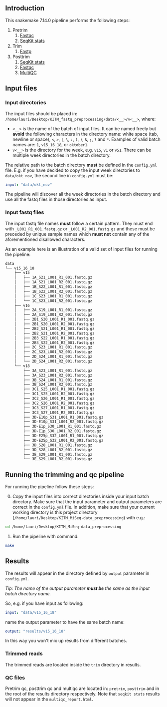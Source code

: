 ## Introduction

This snakemake 7.14.0 pipeline performs the following steps:

1. Pretrim
   1. [Fastqc](https://www.bioinformatics.babraham.ac.uk/projects/fastqc/)
   2. [SeqKit stats](https://bioinf.shenwei.me/seqkit/usage/#stats)
2. Trim
   1. [Fastp](https://github.com/OpenGene/fastp)
3. Posttrim
   1. [SeqKit stats](https://bioinf.shenwei.me/seqkit/usage/#stats)
   2. [Fastqc](https://www.bioinformatics.babraham.ac.uk/projects/fastqc/)
   3. [MultiQC](https://multiqc.info/)

## Input files

### Input directories

The input files should be placed in: `/home/lauri/Desktop/KITM_fastq_preprocessing/data/<__>/v<__>`, where:

- `<__>` is the name of the batch of input files. It can be named freely but **avoid** the following characters in the directory name: white space (tab, newline or space), `<`, `>`, `|`, `\`, `:`, `(`, `)`, `&`, `;`, `?` and `*`. 
Examples of valid batch names are: `1`, `v15_16_18`, or `oktober1`.
- `v<__>` is the directory for the week, e.g. `v15`, `v1` or `v51`. There can be multiple week directories in the batch directory.

The relative path to the batch directory **must** be defined in the `config.yml` file. E.g. if you have decided to copy the input week directories to `data/okt_nov`, the second line in `config.yml` must be:

```yml
input: "data/okt_nov"
```

The pipeline will discover all the week directories in the batch directory and use all the fastq files in those directories as input.

### Input fastq files

The input fastq file names **must** follow a certain pattern. They must end with `_L001_R1_001.fastq.gz` or `_L001_R2_001.fastq.gz` and these must be preceded by unique sample names which **must not** contain any of the aforementioned disallowed characters.

As an example here is an illustration of a valid set of input files for running the pipeline:

```txt
data
└── v15_16_18
    ├── v15
    │   ├── 1A_S21_L001_R1_001.fastq.gz
    │   ├── 1A_S21_L001_R2_001.fastq.gz
    │   ├── 1B_S22_L001_R1_001.fastq.gz
    │   ├── 1B_S22_L001_R2_001.fastq.gz
    │   ├── 1C_S23_L001_R1_001.fastq.gz
    │   └── 1C_S23_L001_R2_001.fastq.gz
    ├── v16
    │   ├── 2A_S19_L001_R1_001.fastq.gz
    │   ├── 2A_S19_L001_R2_001.fastq.gz
    │   ├── 2B1_S20_L001_R1_001.fastq.gz
    │   ├── 2B1_S20_L001_R2_001.fastq.gz
    │   ├── 2B2_S21_L001_R1_001.fastq.gz
    │   ├── 2B2_S21_L001_R2_001.fastq.gz
    │   ├── 2B3_S22_L001_R1_001.fastq.gz
    │   ├── 2B3_S22_L001_R2_001.fastq.gz
    │   ├── 2C_S23_L001_R1_001.fastq.gz
    │   ├── 2C_S23_L001_R2_001.fastq.gz
    │   ├── 2D_S24_L001_R1_001.fastq.gz
    │   └── 2D_S24_L001_R2_001.fastq.gz
    └── v18
        ├── 3A_S23_L001_R1_001.fastq.gz
        ├── 3A_S23_L001_R2_001.fastq.gz
        ├── 3B_S24_L001_R1_001.fastq.gz
        ├── 3B_S24_L001_R2_001.fastq.gz
        ├── 3C1_S25_L001_R1_001.fastq.gz
        ├── 3C1_S25_L001_R2_001.fastq.gz
        ├── 3C2_S26_L001_R1_001.fastq.gz
        ├── 3C2_S26_L001_R2_001.fastq.gz
        ├── 3C3_S27_L001_R1_001.fastq.gz
        ├── 3C3_S27_L001_R2_001.fastq.gz
        ├── 3D-E10p_S31_L001_R1_001.fastq.gz
        ├── 3D-E10p_S31_L001_R2_001.fastq.gz
        ├── 3D-E1p_S30_L001_R1_001.fastq.gz
        ├── 3D-E1p_S30_L001_R2_001.fastq.gz
        ├── 3D-E25p_S32_L001_R1_001.fastq.gz
        ├── 3D-E25p_S32_L001_R2_001.fastq.gz
        ├── 3D_S28_L001_R1_001.fastq.gz
        ├── 3D_S28_L001_R2_001.fastq.gz
        ├── 3E_S29_L001_R1_001.fastq.gz
        └── 3E_S29_L001_R2_001.fastq.gz
```

## Running the trimming and qc pipeline

For running the pipeline follow these steps:

0. Copy the input files into correct directories inside your input batch directory. Make sure that the input parameter and output parameters are correct in the `config.yml` file. In addition, make sure that your current working directory is this project directory (`/home/lauri/Desktop/KITM_MiSeq-data_preprocessing`) with e.g.:

```bash
cd /home/lauri/Desktop/KITM_MiSeq-data_preprocessing
```

1. Run the pipeline with command:

```bash
make
```

## Results

The results will appear in the directory defined by `output` parameter in `config.yml`.

*Tip: The name of the output parameter **must be** the same as the input batch directory name.*

So, e.g. if you have input as following:

```yml
input: "data/v15_16_18"
```

name the output parameter to have the same batch name:

```yml
output: "results/v15_16_18"
```

In this way you won't mix up results from different batches.

### Trimmed reads

The trimmed reads are located inside the `trim` directory in results.

### QC files

Pretrim qc, posttrim qc and multiqc are located in: `pretrim`, `posttrim` and in the root of the results directory respectively. Note that `seqkit stats` results will not appear in the `multiqc_report.html`.
